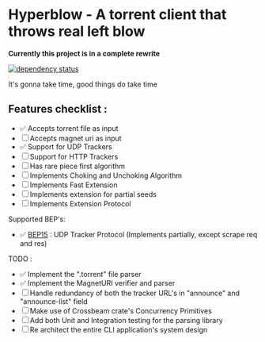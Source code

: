 # Hyperblow - A torrent client that throws real left blow

**Currently this project is in a complete rewrite**

[![dependency status](https://deps.rs/repo/github/rishadbaniya/hyperblow/status.svg)](https://deps.rs/repo/github/rishadbaniya/hyperblow)


It's gonna take time, good things do take time

## Features checklist :
- ✅ Accepts torrent file as input
- ☐ Accepts magnet uri as input
- ✅ Support for UDP Trackers
- ☐ Support for HTTP Trackers
- ☐ Has rare piece first algorithm
- ☐ Implements Choking and Unchoking Algorithm
- ☐ Implements Fast Extension
- ☐ Implements extension for partial seeds
- ☐ Implements Extension Protocol

Supported BEP's:

- ✅ [BEP15](http://www.bittorrent.org/beps/bep_0015.html) : UDP Tracker Protocol (Implements partially, except scrape req and res)


TODO : 
- ✅ Implement the ".torrent" file parser
- ✅ Implement the MagnetURI verifier and parser
- ☐ Handle redundancy of both the tracker URL's in "announce" and "announce-list" field
- ☐ Make use of Crossbeam crate's Concurrency Primitives
- ☐ Add both Unit and Integration testing for the parsing library 
- ☐ Re architect the entire CLI application's system design

